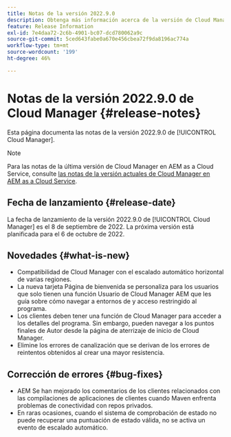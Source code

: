 ```yaml
---
title: Notas de la versión 2022.9.0
description: Obtenga más información acerca de la versión de Cloud Manager 2022.9.0.
feature: Release Information
exl-id: 7e4daa72-2c6b-4901-bc07-dcd780062a9c
source-git-commit: 5ced643fabe0a670e456cbea72f9da8196ac774a
workflow-type: tm+mt
source-wordcount: '199'
ht-degree: 46%

---
```


# Notas de la versión 2022.9.0 de Cloud Manager {#release-notes}

Esta página documenta las notas de la versión 2022.9.0 de [!UICONTROL Cloud Manager].

>[!NOTE]
>
>Para las notas de la última versión de Cloud Manager en AEM as a Cloud Service, consulte [las notas de la versión actuales de Cloud Manager en AEM as a Cloud Service](https://experienceleague.adobe.com/es/docs/experience-manager-cloud-service/content/release-notes/cloud-manager/current).

## Fecha de lanzamiento {#release-date}

La fecha de lanzamiento de la versión 2022.9.0 de [!UICONTROL Cloud Manager] es el 8 de septiembre de 2022. La próxima versión está planificada para el 6 de octubre de 2022.

## Novedades {#what-is-new}

* Compatibilidad de Cloud Manager con el escalado automático horizontal de varias regiones.
* La nueva tarjeta Página de bienvenida se personaliza para los usuarios que solo tienen una función Usuario de Cloud Manager AEM que les guía sobre cómo navegar a entornos de y acceso restringido al programa.
* Los clientes deben tener una función de Cloud Manager para acceder a los detalles del programa. Sin embargo, pueden navegar a los puntos finales de Autor desde la página de aterrizaje de inicio de Cloud Manager.
* Elimine los errores de canalización que se derivan de los errores de reintentos obtenidos al crear una mayor resistencia.

## Corrección de errores {#bug-fixes}

* AEM Se han mejorado los comentarios de los clientes relacionados con las compilaciones de aplicaciones de clientes cuando Maven enfrenta problemas de conectividad con repos privados.
* En raras ocasiones, cuando el sistema de comprobación de estado no puede recuperar una puntuación de estado válida, no se activa un evento de escalado automático.
